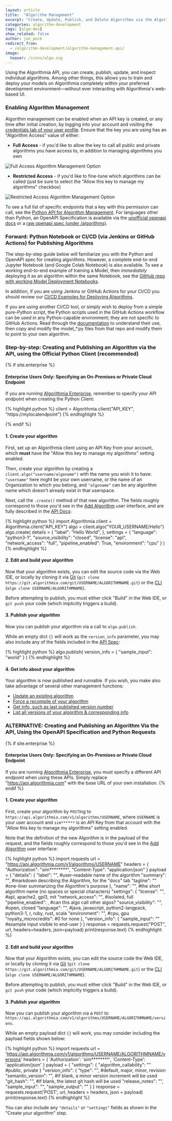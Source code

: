```yaml
---
layout: article
title:  "Algorithm Management"
excerpt: "Create, Update, Publish, and Delete Algorithms via the Algorithmia API"
categories: algorithm-development
tags: [algo-dev]
show_related: false
author: jon_peck
redirect_from:
  - /algorithm-development/algorithm-management-api/
image:
  teaser: /icons/algo.svg
---
```


Using the Algorithmia API, you can create, publish, update, and inspect individual algorithms. Among other things, this allows you to train and deploy your models on Algorithmia completely within your preferred development environment—without ever interacting with Algorithmia's web-based UI.

### Enabling Algorithm Management

Algorithm management can be enabled when an API key is created, or any time after initial creation, by logging into your account and visiting the [credentials tab of your user profile]({{site.url}}/user#credentials). Ensure that the key you are using has an "Algorithm Access" value of either:

* **Full Access** - if you'd like to allow the key to call all public and private algorithms you have access to, in addition to managing algorithms you own

<img src="{{site.cdnurl}}{{site.baseurl}}/images/post_images/algorithm-management/full-access.png" alt="Full Access Algorithm Management Option" class="screenshot">

* **Restricted Access** - if you'd like to fine-tune which algorithms can be called (just be sure to select the "Allow this key to manage my algorithms" checkbox)

<img src="{{site.cdnurl}}{{site.baseurl}}/images/post_images/algorithm-management/restricted-access.png" alt="Restricted Access Algorithm Management Option" class="screenshot">

To see a full list of specific endpoints that a key with this permission can call, see the [Python API for Algorithm Management](https://docs.algorithmia.com/?python#algorithm-management-api). For languages other than Python, an OpenAPI Specification is available via the [unofficial openapi docs](https://documenter.getpostman.com/view/6515899/S1a1aoR6?version=latest#4809ce72-446d-40ef-b857-995e7b2949de) or a [raw openapi spec (under /algorithms)](/v1/openapispec).

### Forward: Python Notebook or CI/CD (via Jenkins or GitHub Actions) for Publishing Algorithms

The step-by-step guide below will familiarize you with the Python and OpenAPI spec for creating algorithms. However, a complete end-to-end Jupyter Notebook (and Google Colab Notebook) is also available. To see a working end-to-end example of training a Model, then *immediately* deploying it as an algorithm within the same Notebook, see the [GitHub repo with working Model Deployment Notebooks](https://github.com/algorithmiaio/model-deployment).

In addition, if you are using Jenkins or GitHub Actions for your CI/CD you should review our [CI/CD Examples for Deploying Algorithms]({{site.baseurl}}/algorithm-development/ci-cd).

If you are using another CI/CD tool, or simply wish to deploy from a simple pure-Python script, the Python scripts used in the GitHub Actions workflow can be used in any Python-capable environment; they are not specific to GitHub Actions. Read through the [documentation](https://github.com/algorithmiaio/model-deployment/tree/master/githubactions_deploy_algorithmia#redeploying-retrained-models) to understand their use, then copy and modify the model_*.py files from that repo and modify them to point to your own algorithm.

### Step-by-step: Creating and Publishing an Algorithm via the API, using the Official Python Client (recommended)

{% if site.enterprise %}
#### Enterprise Users Only: Specifying an On-Premises or Private Cloud Endpoint
If you are running [Algorithmia Enterprise](/enterprise), remember to specify your API endpoint when creating the Python Client:

{% highlight python %}
client = Algorithmia.client("API_KEY", "https://mylocalendpoint")
{% endhighlight %}

{% endif %}

#### 1. Create your algorithm

First, set up an Algorithmia client using an API Key from your account, which **must** have the "Allow this key to manage my algorithms" setting enabled.

Then, create your algorithm by creating a `client.algo("username/algoname")` with the name you wish it to have: `"username"` here might be your own username, or the name of an Organization to which you belong, and `"algoname"` can be any algorithm name which doesn't already exist in that userspace.

Next, call the `.create()` method of that new algorithm. The fields roughly correspond to those you'd see in the [Add Algorithm]({{site.url}}{{site.baseurl}}/algorithm-development/algorithm-basics/your-first-algo/#create-your-first-algorithm) user interface, and are fully described in the [API Docs](https://docs.algorithmia.com/?python#create-an-algorithm):

{% highlight python %}
import Algorithmia
client = Algorithmia.client("API_KEY")
algo = client.algo("YOUR_USERNAME/Hello")
algo.create(
    details = {
        "label": "Hello World",
    },
    settings = {
        "language": "python3-1",
        "source_visibility": "closed",
        "license": "apl",
        "network_access": "full",
        "pipeline_enabled": True,
        "environment": "cpu"
    }
)
{% endhighlight %}

#### 2. Edit and build your algorithm

Now that your algorithm exists, you can edit the source code via the Web IDE, or locally by cloning it via [Git]({{site.cdnurl}}{{site.baseurl}}/algorithm-development/algorithm-basics/git) (`git clone https://git.algorithmia.com/git/USERNAME/ALGORITHMNAME.git`) or the [CLI]({{site.cdnurl}}{{site.baseurl}}/clients/cli) (`algo clone USERNAME/ALGORITHMNAME`).

Before attempting to publish, you must either click "Build" in the Web IDE, or `git push` your code (which implicitly triggers a build).

#### 3. Publish your algorithm

Now you can publish your algorithm via a call to `algo.publish`.

While an empty dict `{}` will work as the `version_info` parameter, you may also include any of the fields included in the [API Spec](https://docs.algorithmia.com/?python#publish-an-algorithm):

{% highlight python %}
algo.publish(
    version_info = {
        "sample_input": "world"
    }
)
{% endhighlight %}

#### 4. Get info about your algorithm

Your algorithm is now published and runnable. If you wish, you make also take advantage of several other management functions:

* [Update an existing algorithm](https://docs.algorithmia.com/?python#optional-update-an-algorithm)
* [Force a recompile of your algorithm](https://docs.algorithmia.com/?python#optional-recompile-your-algorithm)
* [Get info, such as last published version number](https://docs.algorithmia.com/?python#get-info-about-an-an-algorithm)
* [List all versions of your algorithm & corresponding info](https://docs.algorithmia.com/?python#list-versions-of-an-algorithm)


### ALTERNATIVE: Creating and Publishing an Algorithm Via the API, Using the OpenAPI Specification and Python Requests

{% if site.enterprise %}
#### Enterprise Users Only: Specifying an On-Premises or Private Cloud Endpoint
If you are running [Algorithmia Enterprise](/enterprise), you must specify a different API endpoint when using these APIs. Simply replace "https://api.algorithmia.com" with the base URL of your own installation.
{% endif %}

#### 1. Create your algorithm

First, create your algorithm by `POST`ing to `https://api.algorithmia.com/v1/algorithms/USERNAME`, where `USERNAME` is your user account and `sim******` is an API Key from that account with the "Allow this key to manage my algorithms" setting enabled.

Note that the definition of the new Algorithm is in the payload of the request, and the fields roughly correspond to those you'd see in the [Add Algorithm]({{site.url}}{{site.baseurl}}/algorithm-development/algorithm-basics/your-first-algo/#create-your-first-algorithm) user interface:

{% highlight python %}
import requests
url = "https://api.algorithmia.com/v1/algorithms/USERNAME"
headers = {
  "Authorization": "sim********",
  "Content-Type": "application/json"
}
payload = {
    "details": {
        "label": "<string>", #user-readable name of the algorithm
        "summary": "<string>", #markdown describing the Algorithm, for the "docs" tab
        "tagline": "<string>" #one-liner summarizing the Algorithm's purpose
    },
    "name": "<string>", #the short algorithm name (no spaces or special characters)
    "settings": {
        "license": "<string>", #apl, apache2, gpl3, mit
        "network_access": "<string>", #isolated, full
        "pipeline_enabled": <boolean>, #can this algo call other algos?
        "source_visibility": "<string>", #open, closed
        "language": "<string>", #java, javascript, python2-langpack, python3-1, r, ruby, rust, scala
        "environment": "<string>", #cpu, gpu
        "royalty_microcredits": <integer> #0 for none
    },
    "version_info": {
        "sample_input": "<string>" #example input visible to end-user
    }
}
response = requests.request("POST", url, headers=headers, json=payload)
print(response.text)
{% endhighlight %}

#### 2. Edit and build your algorithm

Now that your Algorithm exists, you can edit the source code the Web IDE, or locally by cloning it via [Git]({{site.cdnurl}}{{site.baseurl}}/algorithm-development/algorithm-basics/git) (`git clone https://git.algorithmia.com/git/USERNAME/ALGORITHMNAME.git`) or the [CLI]({{site.cdnurl}}{{site.baseurl}}/clients/cli) (`algo clone USERNAME/ALGORITHMNAME`).

Before attempting to publish, you must either click "Build" in the Web IDE, or `git push` your code (which implicitly triggers a build).

#### 3. Publish your algorithm

Now you can publish your algorithm via a `POST` to `https://api.algorithmia.com/v1/algorithms/USERNAME/ALGORITHMNAME/versions`.

While an empty payload dict `{}` will work, you may consider including the payload fields shown below:

{% highlight python %}
import requests
url = 'https://api.algorithmia.com/v1/algorithms/USERNAME/ALGORITHMNAME/versions'
headers = {
  'Authorization': 'sim********',
  'Content-Type': 'application/json'
}
payload = {
    "settings": {
        "algorithm_callability": "<string>" #public, private
    }
    "version_info": {
        "type": "<string>", #default, major, minor, revision
        "semantic_version": "<string>", #if blank, a minor version increment will be used
        "git_hash": "<string>", #if blank, the latest git hash will be used
        "release_notes": "<string>",
        "sample_input": "<string>",
        "sample_output": "<string>"
    }
}
response = requests.request('POST', url, headers = headers, json = payload)
print(response.text)
{% endhighlight %}

You can also include any `"details"` or `"settings"` fields as shown in the "Create your algorithm" step.
